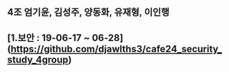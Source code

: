 
## 4조 엄기윤, 김성주, 양동화, 유재형, 이인행

## [1.보안 : 19-06-17 ~ 06-28] (https://github.com/djawlths3/cafe24_security_study_4group)
